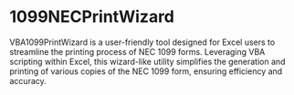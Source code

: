 # 1099NECPrintWizard
VBA1099PrintWizard is a user-friendly tool designed for Excel users to streamline the printing process of NEC 1099 forms. Leveraging VBA scripting within Excel, this wizard-like utility simplifies the generation and printing of various copies of the NEC 1099 form, ensuring efficiency and accuracy.
